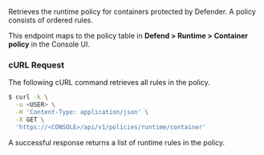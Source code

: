 Retrieves the runtime policy for containers protected by Defender.
A policy consists of ordered rules.

This endpoint maps to the policy table in **Defend > Runtime > Container policy** in the Console UI.

### cURL Request

The following cURL command retrieves all rules in the policy.

```bash
$ curl -k \
  -u <USER> \
  -H 'Content-Type: application/json' \
  -X GET \
  'https://<CONSOLE>/api/v1/policies/runtime/container'
```

A successful response returns a list of runtime rules in the policy.
